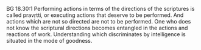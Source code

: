 BG 18.30:1	Performing actions in terms of the directions of the scriptures is called pravṛtti, or executing actions that deserve to be performed. And actions which are not so directed are not to be performed. One who does not know the scriptural directions becomes entangled in the actions and reactions of work. Understanding which discriminates by intelligence is situated in the mode of goodness.